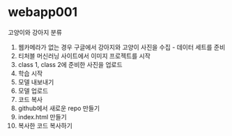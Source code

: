 # webapp001
고양이와 강아지 분류

1. 웹카메라가 없는 경우 구글에서 강아지와 고양이 사진을 수집 - 데이터 세트를 준비
2. 티처블 머신러닝 사이트에서 이미지 프로젝트를 시작
3. class  1, class 2에 준비한 사진을 업로드
4. 학습 시작
5. 모델 내보내기
6. 모델 업로드
7. 코드 복사
8. github에서 새로운 repo 만들기
9. index.html 만들기
10. 복사한 코드 복사하기
